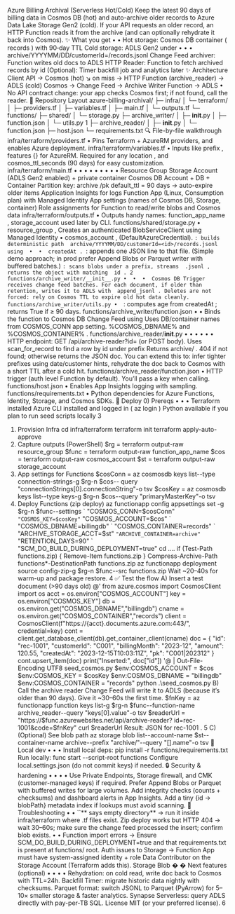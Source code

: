 Azure Billing Archival (Serverless Hot/Cold)
 Keep the latest 90 days of billing data in Cosmos DB (hot) and auto-archive older records to Azure Data
 Lake Storage Gen2 (cold). If your API requests an older record, an HTTP Function reads it from the archive
 (and can optionally rehydrate it back into Cosmos).
 ✨ What you get
 • 
• 
Hot storage: Cosmos DB container (
 records ) with 90‑day TTL
 Cold storage: ADLS Gen2 under 
• 
• 
• 
archive/YYYYMM/DD/customerId=<id>/records.jsonl
 Change Feed archiver: Function writes old docs to ADLS
 HTTP Reader: Function to fetch archived records by 
id
 (Optional): Timer backfill job and analytics later
 ✨ Architecture
 Client API → Cosmos (hot)
 ↘ on miss → HTTP Function (archive_reader) → ADLS (cold)
 Cosmos → Change Feed → Archive Writer Function → ADLS
 • 
No API contract change: your app checks Cosmos first; if not found, call the reader.
 📁 Repository Layout
 azure-billing-archival/
 ├─ infra/
 │  └─ terraform/
 │     ├─ providers.tf
 │     ├─ variables.tf
 │     ├─ main.tf
 │     └─ outputs.tf
 └─ functions/
   ├─ shared/
   │  └─ storage.py
   ├─ archive_writer/
   │  ├─ __init__.py
   │  ├─ function.json
   │  └─ utils.py
 1
   ├─ archive_reader/
   │  ├─ __init__.py
   │  └─ function.json
   ├─ host.json
   └─ requirements.txt
 🔍 File-by-file walkthrough
 infra/terraform/providers.tf
 • 
Pins Terraform + AzureRM providers, and enables 
Azure deployment.
 infra/terraform/variables.tf
 • 
Inputs like 
prefix , 
features {} for AzureRM. Required for any
 location , and 
cosmos_ttl_seconds (90 days) for easy customization.
 infra/terraform/main.tf
 • 
• 
• 
• 
• 
• 
• 
• 
• 
Resource Group
 Storage Account (ADLS Gen2 enabled) + private container 
Cosmos DB Account + DB + Container
 Partition key: 
archive
 /pk
 default_ttl = 90 days → auto-expire older items
 Application Insights for logs
 Function App (Linux, Consumption plan) with Managed Identity
 App settings (names of Cosmos DB, Storage, container)
 Role assignments for Function to read/write blobs and Cosmos data
 infra/terraform/outputs.tf
 • 
Outputs handy names: 
function_app_name , 
storage_account used later by CLI.
 functions/shared/storage.py
 • 
resource_group , 
Creates an authenticated BlobServiceClient using Managed Identity
 • 
cosmos_account , 
(DefaultAzureCredential).
 ``: builds deterministic path 
archive/YYYYMM/DD/customerId=<id>/records.jsonl using 
• 
• 
createdAt .
 ``: appends one JSON line to that file. (Simple demo approach; in prod prefer Append Blobs or
 Parquet writer with buffered batches.)
 ``: scans blobs under a prefix, streams 
.jsonl , returns the object with matching 
id .
 2
functions/archive_writer/__init__.py
 • 
• 
• 
Cosmos DB Trigger receives change feed batches.
 For each document, if older than retention, writes it to ADLS with 
append_jsonl .
 Deletes are not forced: rely on Cosmos TTL to expire old hot data cleanly.
 functions/archive_writer/utils.py
 • 
``: computes age from 
createdAt ; returns 
True if ≥ 90 days.
 functions/archive_writer/function.json
 • 
• 
Binds the function to Cosmos DB Change Feed using 
Uses DB/container names from 
COSMOS_CONN app setting.
 %COSMOS_DBNAME% and 
%COSMOS_CONTAINER% .
 functions/archive_reader/__init__.py
 • 
• 
• 
• 
• 
• 
HTTP endpoint: 
GET /api/archive-reader?id=<recordId> (or POST body).
 Uses 
scan_for_record to find a row by 
id under prefix 
Returns 
archive/ .
 404 if not found; otherwise returns the JSON doc.
 You can extend this to:
 infer tighter prefixes using date/customer hints,
 rehydrate the doc back to Cosmos with a short TTL after a cold hit.
 functions/archive_reader/function.json
 • 
HTTP trigger (auth level Function by default). You’ll pass a key when calling.
 functions/host.json
 • 
Enables App Insights logging with sampling.
 functions/requirements.txt
 • 
Python dependencies for Azure Functions, Identity, Storage, and Cosmos SDKs.
 🚀 Deploy
 0) Prereqs
 • 
• 
• 
Terraform installed
 Azure CLI installed and logged in (
 az login )
 Python available if you plan to run seed scripts locally
 3
1) Provision Infra
 cd infra/terraform
 terraform init
 terraform apply-auto-approve
 2) Capture outputs (PowerShell)
 $rg
 = terraform output-raw resource_group
 $func = terraform output-raw function_app_name
 $cos = terraform output-raw cosmos_account
 $st
 = terraform output-raw storage_account
 3) App settings for Functions
 $cosConn = az cosmosdb keys list--type connection-strings-g $rg-n $cos--
 query "connectionStrings[0].connectionString"-o tsv
 $cosKey = az cosmosdb keys list--type keys-g $rg-n $cos--query
 "primaryMasterKey"-o tsv
 4) Deploy Functions (zip deploy)
 az functionapp config appsettings set -g $rg-n $func--settings `
 "COSMOS_CONN=$cosConn" `
 "COSMOS_KEY=$cosKey" `
 "COSMOS_ACCOUNT=$cos" `
 "COSMOS_DBNAME=billingdb" `
 "COSMOS_CONTAINER=records" `
 "ARCHIVE_STORAGE_ACCT=$st" `
 "ARCHIVE_CONTAINER=archive" `
 "RETENTION_DAYS=90" `
 "SCM_DO_BUILD_DURING_DEPLOYMENT=true"
 cd ..\..
 if (Test-Path functions.zip) { Remove-Item functions.zip }
 Compress-Archive-Path functions\*-DestinationPath functions.zip
 az functionapp deployment source config-zip-g $rg-n $func--src functions.zip
 Wait \~20–40s for warm-up and package restore.
 4
✅ Test the flow
 A) Insert a test document (>90 days old)
 @'
 from azure.cosmos import CosmosClient
 import os
 acct   = os.environ["COSMOS_ACCOUNT"]
 key    = os.environ["COSMOS_KEY"]
 db     = os.environ.get("COSMOS_DBNAME","billingdb")
 cname  = os.environ.get("COSMOS_CONTAINER","records")
 client = CosmosClient(f"https://{acct}.documents.azure.com:443/", 
credential=key)
 cont = client.get_database_client(db).get_container_client(cname)
 doc = {
  "id": "rec-1001",
  "customerId": "C001",
  "billingMonth": "2023-12",
  "amount": 120.55,
  "createdAt": "2023-12-15T10:03:11Z",
  "pk": "C001|202312"
 }
 cont.upsert_item(doc)
 print("Inserted:", doc["id"])
 '@ | Out-File-Encoding UTF8 seed_cosmos.py
 $env:COSMOS_ACCOUNT = $cos
 $env:COSMOS_KEY
 = $cosKey
 $env:COSMOS_DBNAME = "billingdb"
 $env:COSMOS_CONTAINER = "records"
 python .\seed_cosmos.py
 B) Call the archive reader
 Change Feed will write it to ADLS (because it’s older than 90 days). Give it \~30–60s the first
 time.
 $fnKey = az functionapp function keys list-g $rg-n $func--function-name
 archive_reader--query "keys[0].value"-o tsv
 $readerUrl = "https://$func.azurewebsites.net/api/archive-reader?
 id=rec-1001&code=$fnKey"
 curl $readerUrl
 Result: JSON for 
rec-1001 .
 5
C) (Optional) See blob path
 az storage blob list--account-name $st--container-name archive--prefix
 "archive/"--query "[].name"-o tsv
 🧪 Local dev
 • 
• 
• 
Install local deps: 
pip install -r functions/requirements.txt
 Run locally: 
func start --script-root functions
 Configure local.settings.json (do not commit keys) if needed.
 🔒 Security & hardening
 • 
• 
• 
• 
Use Private Endpoints, Storage firewall, and CMK (customer-managed keys) if required.
 Prefer Append Blobs or Parquet with buffered writes for large volumes.
 Add integrity checks (counts + checksums) and dashboard alerts in App Insights.
 Add a tiny 
{id → blobPath} metadata index if lookups must avoid scanning.
 🧰 Troubleshooting
 • 
• 
``** says empty directory** → run it inside 
infra/terraform where 
.tf files exist.
 Zip deploy works but HTTP 404 → wait 30–60s; make sure the change feed processed the insert;
 confirm blob exists.
 • 
• 
Function import errors → Ensure 
SCM_DO_BUILD_DURING_DEPLOYMENT=true and that 
requirements.txt is present at 
functions/ root.
 Auth issues to Storage → Function App must have system-assigned identity + role 
Data Contributor on the Storage Account (Terraform adds this).
 Storage Blob 
�
� Next features (optional)
 • 
• 
• 
• 
Rehydration: on cold read, write doc back to Cosmos with TTL=24h.
 Backfill Timer: migrate historic data nightly with checksums.
 Parquet format: switch JSONL to Parquet (PyArrow) for 5–10× smaller storage & faster analytics.
 Synapse Serverless: query ADLS directly with pay-per-TB SQL.
 License
 MIT (or your preferred license).
 6
